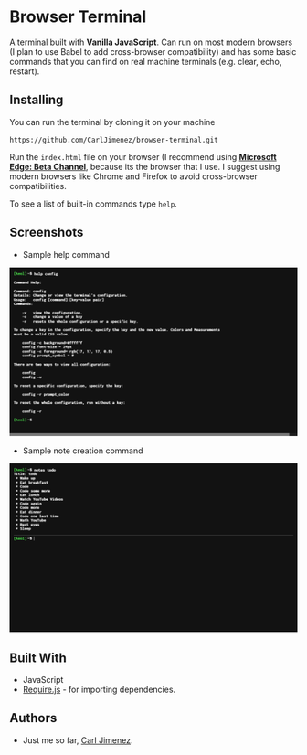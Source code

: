 # Browser Terminal

A terminal built with **Vanilla JavaScript**. Can run on most modern browsers (I plan to use Babel to add cross-browser compatibility) and has some basic commands that you can find on real machine terminals (e.g. clear, echo, restart).



## Installing

You can run the terminal by cloning it on your machine

```
https://github.com/CarlJimenez/browser-terminal.git
```

Run the `index.html` file on your browser (I recommend using [**Microsoft Edge: Beta Channel**](https://www.microsoftedgeinsider.com/en-us/download), because its the browser that I use. I suggest using modern browsers like Chrome and Firefox to avoid cross-browser compatibilities.



To see a list of built-in commands type `help`.



## Screenshots

* Sample help command

![](./docs/screenshot(1).png)



* Sample note creation command

![](./docs/screenshot(2).png)



## Built With

* JavaScript 
* [Require.js](https://requirejs.org/) - for importing dependencies.



## Authors

* Just me so far, [Carl Jimenez](https://github.com/CarlJimenez).









